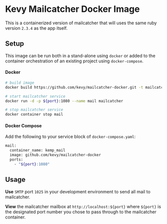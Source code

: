 # Kevy Mailcatcher Docker Image
This is a containerized version of mailcatcher that will uses the same ruby version `2.3.4` as the app itself.

## Setup
This image can be run both in a stand-alone using `docker` or added to the container orchestration of an existing project using `docker-compose`.

#### Docker
```bash
# build image
docker build https://github.com/kevy/mailcatcher-docker.git -t mailcatcher

# start mailcatcher service
docker run -d -p ${port}:1080 --name mail mailcatcher

# stop mailcatcher service
docker container stop mail
```

#### Docker Compose
Add the following to your service block of `docker-compose.yaml`:

```bash
mail:
  container_name: kemp_mail
  image: github.com/kevy/mailcatcher-docker
  ports:
    - "${port}:1080"
```

## Usage

**Use** `SMTP` port `1025` in your development environment to send all mail to mailcatcher.

**View** the mailcatcher mailbox at `http://localhost:${port}` where `${port}` is the designated port number you chose to pass through to the mailcatcher container.